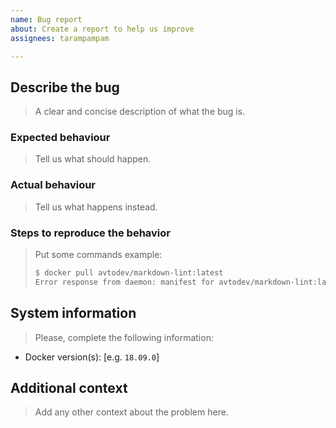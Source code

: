 ```yaml
---
name: Bug report
about: Create a report to help us improve
assignees: tarampampam

---
```


## Describe the bug

> A clear and concise description of what the bug is.

### Expected behaviour

> Tell us what should happen.

### Actual behaviour

> Tell us what happens instead.

### Steps to reproduce the behavior

> Put some commands example:
>
> ```bash
> $ docker pull avtodev/markdown-lint:latest
> Error response from daemon: manifest for avtodev/markdown-lint:latest not found
> ```

## System information

> Please, complete the following information:

- Docker version(s): [e.g. `18.09.0`]

## Additional context

> Add any other context about the problem here.
